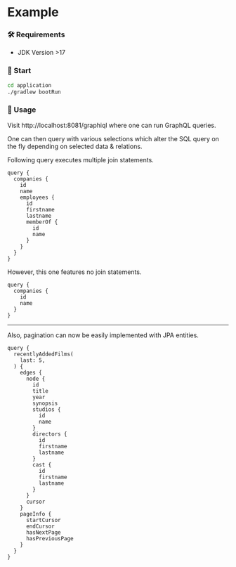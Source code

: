 # Example

### 🛠️ Requirements

* JDK Version >17

### 🚀 Start

```bash
cd application
./gradlew bootRun
```

### 📓 Usage

Visit http://localhost:8081/graphiql where one can run GraphQL queries.

One can then query with various selections which alter the SQL query on the fly depending on selected data & relations.

Following query executes multiple join statements.

```
query {
  companies {
    id
    name
    employees {
      id
      firstname
      lastname
      memberOf {
        id
        name
      }
    }
  }
}
```

However, this one features no join statements.

```
query {
  companies {
    id
    name 
  }
}
```

---

Also, pagination can now be easily implemented with JPA entities.

```
query {
  recentlyAddedFilms(
    last: 5,
  ) {
    edges {
      node {
        id
        title
        year
        synopsis
        studios {
          id
          name
        }
        directors {
          id
          firstname
          lastname
        }
        cast {
          id
          firstname
          lastname
        }
      }
      cursor
    }
    pageInfo {
      startCursor
      endCursor
      hasNextPage
      hasPreviousPage
    }
  }
}
```

